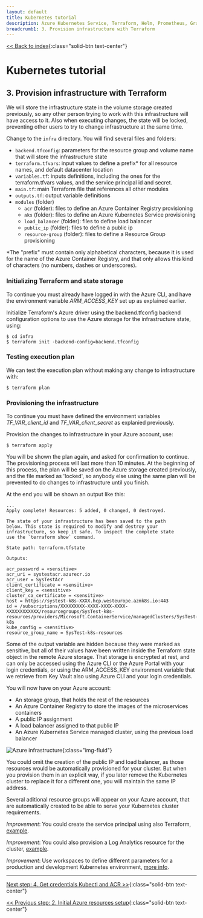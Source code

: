```yaml
---
layout: default
title: Kubernetes tutorial
description: Azure Kubernetes Service, Terraform, Helm, Prometheus, Grafana, Skaffold
breadcrumb1: 3. Provision infrastructure with Terraform
---
```

[<< Back to index](../){:class="solid-btn text-center"}

# Kubernetes tutorial


## 3. Provision infrastructure with Terraform

We will store the infrastructure state in the volume storage created previously, so any other person trying to work with this infrastructure will have access to it. Also when executing changes, the state will be locked, preventing other users to try to change infrastructure at the same time.

Change to the `infra` directory. You will find several files and folders:

 * `backend.tfconfig`: parameters for the resource group and volume name that will store the infrastructure state
 * `terraform.tfvars`: input values to define a prefix\* for all resource names, and default datacenter location
 * `variables.tf`: inputs definitions, including the ones for the terraform.tfvars values, and the service principal id and secret.
 * `main.tf`: main Terraform file that references all other modules
 * `outputs.tf`: output variable definitions
 * `modules` (folder)
   * `acr` (folder): files to define an Azure Container Registry provisioning
   * `aks` (folder): files to define an Azure Kubernetes Service provisioning
   * `load_balancer` (folder): files to define load balancer
   * `public_ip` (folder): files to define a public ip
   * `resource-group` (folder): files to define a Resource Group provisioning

\*The "prefix" must contain only alphabetical characters, because it is used for the name of the Azure Container Registry, and that only allows this kind of characters (no numbers, dashes or underscores).

### Initializing Terraform and state storage

To continue you must already have logged in with the Azure CLI, and have the environment variable _ARM_ACCESS_KEY_ set up as explained earlier.

Initialize Terraform's Azure driver using the backend.tfconfig backend configuration options to use the Azure storage for the infrastructure state, using:

```console
$ cd infra
$ terraform init -backend-config=backend.tfconfig
```

### Testing execution plan

We can test the execution plan without making any change to infrastructure with:

```console
$ terraform plan
```

### Provisioning the infrastructure

To continue you must have defined the environment variables _TF_VAR_client_id_ and _TF_VAR_client_secret_ as explanied previously.

Provision the changes to infrastructure in your Azure account, use:

```console
$ terraform apply
```

You will be shown the plan again, and asked for confirmation to continue. The provisioning process will last more than 10 minutes. At the beginning of this process, the plan will be saved on the Azure storage created previously, and the file marked as 'locked', so anybody else using the same plan will be prevented to do changes to infrastructure until you finish.

At the end you will be shown an output like this:

```console
...
Apply complete! Resources: 5 added, 0 changed, 0 destroyed.

The state of your infrastructure has been saved to the path
below. This state is required to modify and destroy your
infrastructure, so keep it safe. To inspect the complete state
use the `terraform show` command.

State path: terraform.tfstate

Outputs:

acr_password = <sensitive>
acr_uri = systestacr.azurecr.io
acr_user = SysTestAcr
client_certificate = <sensitive>
client_key = <sensitive>
cluster_ca_certificate = <sensitive>
host = https://systest-k8s-XXXX.hcp.westeurope.azmk8s.io:443
id = /subscriptions/XXXXXXXXX-XXXX-XXXX-XXXX-XXXXXXXXXXXX/resourcegroups/SysTest-k8s-resources/providers/Microsoft.ContainerService/managedClusters/SysTest-k8s
kube_config = <sensitive>
resource_group_name = SysTest-k8s-resources
```

Some of the output variable are hidden because they were marked as sensitive, but all of their values have been written inside the Terraform state object in the remote Azure storage. That storage is encrypted at rest, and can only be accessed using the Azure CLI or the Azure Portal with your login credentials, or using the ARM_ACCESS_KEY environment variable that we retrieve from Key Vault also using Azure CLI and your login credentials.

You will now have on your Azure account:
 * An storage group, that holds the rest of the resources
 * An Azure Container Registry to store the images of the microservices containers
 * A public IP assignment
 * A load balancer assigned to that public IP
 * An Azure Kubernetes Service managed cluster, using the previous load balancer

![Azure infrastructure](../docs/img/azure_infra.png){:class="img-fluid"}

You could omit the creation of the public IP and load balancer, as those resources would be automatically provisioned for your cluster. But when you provision them in an explicit way, if you later remove the Kubernetes cluster to replace it for a different one, you will maintain the same IP address.

Several aditional resource groups will appear on your Azure account, that are automatically created to be able to serve your Kubernetes cluster requirements.

_Improvement_: You could create the service principal using also Terraform, [example](https://medium.com/@kari.marttila/creating-azure-kubernetes-service-aks-the-right-way-9b18c665a6fa).

_Improvement_: You could also provision a Log Analytics resource for the cluster, [example](https://docs.microsoft.com/en-us/azure/terraform/terraform-create-k8s-cluster-with-tf-and-aks).

_Improvement_: Use workspaces to define different parameters for a production and development Kubernetes environment, [more info](https://www.terraform.io/docs/state/workspaces.html).

---
[Next step: 4. Get credentials Kubectl and ACR >>](../docs/04_get_credentials.md){:class="solid-btn text-center"}    

[<< Previous step: 2. Initial Azure resources setup](../docs/02_setup_az_sp.md){:class="solid-btn text-center"}  

